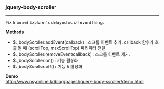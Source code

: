 ### jquery-body-scroller
---

Fix Internet Explorer's delayed scroll event firing.

**Methods**
- $._bodyScroller.addEvent(callback) : 스크롤 이벤트 추가. callback 함수가 호출 될 때 (scrollTop, maxScrollTop) 파리미터 전달
- $._bodyScroller.removeEvent(callback) : 스크롤 이벤트 제거.
- $._bodyScroller.on() : 기능 활성화
- $._bodyScroller.off() : 기능 비활성화

**Demo**  
<http://www.psyonline.kr/blog/pages/jquery-body-scroller/demo.html>
